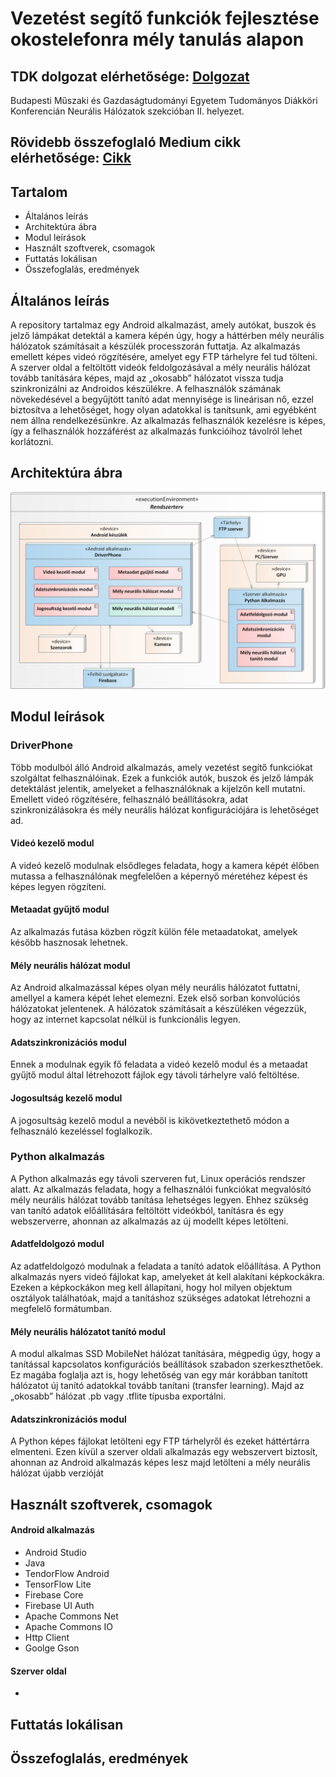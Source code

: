 # Vezetést segítő funkciók fejlesztése okostelefonra mély tanulás alapon

## TDK dolgozat elérhetősége: [Dolgozat](http://tdk.bme.hu/VIK/Neural/Vezetest-segito-funkciok-fejlesztese)
 Budapesti Műszaki és Gazdaságtudományi Egyetem Tudományos Diákköri Konferencián Neurális Hálózatok szekcióban II. helyezet.

## Rövidebb összefoglaló Medium cikk elérhetősége: [Cikk](http://tdk.bme.hu/VIK/Neural/Vezetest-segito-funkciok-fejlesztese)

## Tartalom

- Általános leírás
- Architektúra ábra
- Modul leírások
- Használt szoftverek, csomagok
- Futtatás lokálisan 
- Összefoglalás, eredmények

## Általános leírás
A repository tartalmaz egy Android alkalmazást, amely autókat, buszok és jelző lámpákat detektál a kamera képén úgy, hogy a háttérben mély neurális hálózatok számításait a készülék processzorán futtatja. Az alkalmazás emellett képes videó rögzítésére, amelyet egy FTP tárhelyre fel tud tölteni. A szerver oldal a feltöltött videók feldolgozásával a mély neurális hálózat tovább tanítására képes, majd az „okosabb” hálózatot vissza tudja szinkronizálni az Androidos készülékre. A felhasználók számának növekedésével a begyűjtött tanító adat mennyisége is lineárisan nő, ezzel biztosítva a lehetőséget, hogy olyan adatokkal is tanítsunk, ami egyébként nem állna rendelkezésünkre. Az alkalmazás felhasználók kezelésre is képes, így a felhasználók hozzáférést az alkalmazás funkcióihoz távolról lehet korlátozni.

## Architektúra ábra
![arcitektura](pics/deployment.png)

## Modul leírások

### DriverPhone 
Több modulból álló Android alkalmazás, amely vezetést segítő funkciókat szolgáltat felhasználóinak. Ezek a funkciók autók, buszok és jelző lámpák detektálást jelentik, amelyeket a felhasználóknak a kijelzőn kell mutatni. Emellett videó rögzítésére, felhasználó beállításokra, adat szinkronizálásokra és mély neurális hálózat konfigurációjára is lehetőséget ad. 

#### Videó kezelő modul 
A videó kezelő modulnak elsődleges feladata, hogy a kamera képét élőben mutassa a felhasználónak megfelelően a képernyő méretéhez képest és képes legyen rögzíteni.

#### Metaadat gyűjtő modul 
Az alkalmazás futása közben rögzít külön féle metaadatokat, amelyek később hasznosak lehetnek.

#### Mély neurális hálózat modul 
Az Android alkalmazással képes olyan mély neurális hálózatot futtatni, amellyel a kamera képét lehet elemezni. Ezek első sorban konvolúciós hálózatokat jelentenek. A hálózatok számításait a készüléken végezzük, hogy az internet kapcsolat nélkül is funkcionális legyen.

#### Adatszinkronizációs modul 
Ennek a modulnak egyik fő feladata a videó kezelő modul és a metaadat gyűjtő modul által létrehozott fájlok egy távoli tárhelyre való feltöltése.

#### Jogosultság kezelő modul 
A jogosultság kezelő modul a nevéből is kikövetkeztethető módon a felhasználó kezeléssel foglalkozik. 
### Python alkalmazás 
A Python alkalmazás egy távoli szerveren fut, Linux operációs rendszer alatt. Az alkalmazás feladata, hogy a felhasználói funkciókat megvalósító mély neurális hálózat tovább tanítása lehetséges legyen. Ehhez szükség van tanító adatok előállítására feltöltött videókból, tanításra és egy webszerverre, ahonnan az alkalmazás az új modellt képes letölteni.  

#### Adatfeldolgozó modul 
Az adatfeldolgozó modulnak a feladata a tanító adatok előállítása. A Python alkalmazás nyers videó fájlokat kap, amelyeket át kell alakítani képkockákra. Ezeken a képkockákon meg kell állapítani, hogy hol milyen objektum osztályok találhatóak, majd a tanításhoz szükséges adatokat létrehozni a megfelelő formátumban. 

#### Mély neurális hálózatot tanító modul 
A modul alkalmas SSD MobileNet hálózat tanítására, mégpedig úgy, hogy a tanítással kapcsolatos konfigurációs beállítások szabadon szerkeszthetőek. Ez magába foglalja azt is, hogy lehetőség van egy már korábban tanított hálózatot új tanító adatokkal tovább tanítani (transfer learning). Majd az „okosabb” hálózat .pb vagy .tflite típusba exportálni. 

#### Adatszinkronizációs modul 
A Python képes fájlokat letölteni egy FTP tárhelyről és ezeket háttértárra elmenteni. Ezen kívül a szerver oldali alkalmazás egy webszervert biztosít, ahonnan az Android alkalmazás képes lesz majd letölteni a mély neurális hálózat újabb verzióját

## Használt szoftverek, csomagok
#### Android alkalmazás
- Android Studio
- Java
- TendorFlow Android
- TensorFlow Lite
- Firebase Core
- Firebase UI Auth
- Apache Commons Net
- Apache Commons IO
- Http Client 
- Goolge Gson

#### Szerver oldal
-

## Futtatás lokálisan 


## Összefoglalás, eredmények


